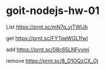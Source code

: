 # goit-nodejs-hw-01

List
https://prnt.sc/mN7q_vjTWlJb

get
https://prnt.sc/FYTpeWGL1fwl

add
https://prnt.sc/08c65LNFyvmj

remove
https://prnt.sc/8_D1OQzCX_Oj
